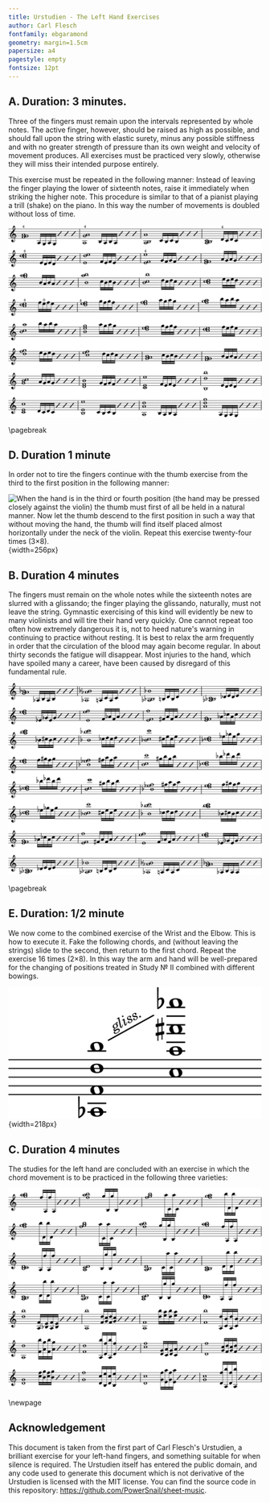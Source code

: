 ```yaml
---
title: Urstudien - The Left Hand Exercises
author: Carl Flesch
fontfamily: ebgaramond
geometry: margin=1.5cm
papersize: a4
pagestyle: empty
fontsize: 12pt
---
```


## A. Duration: 3 minutes.

Three of the fingers must remain upon the intervals represented by whole notes. The active finger, however, should be raised as high as possible, and should fall upon the string with elastic surety, minus any possible stiffness and with no greater strength of pressure than its own weight and velocity of movement produces. All exercises must be practiced very slowly, otherwise they will miss their intended purpose entirely.

This exercise must be repeated in the following manner: Instead of leaving the finger playing the lower of sixteenth notes, raise it immediately when striking the higher note. This procedure is similar to that of a pianist playing a trill (shake) on the piano. In this way the number of movements is doubled without loss of time.

![Exercise A](a.svg)

\pagebreak

## D. Duration 1 minute
  
In order not to tire the fingers continue with the thumb exercise from the third to the first position in the following manner:

![When the hand is in the third or fourth position (the hand may be pressed closely against the violin) the thumb must first of all be held in a natural manner. Now let the thumb descend to the first position in such a way that without moving the hand, the thumb will find itself placed almost horizontally under the neck of the violin. Repeat this exercise twenty-four times (3×8).
](d.png){width=256px}




## B. Duration 4 minutes
  
The fingers must remain on the whole notes while the sixteenth notes are slurred with a glissando; the finger playing the glissando, naturally, must not leave the string. Gymnastic exercising of this kind will evidently be new to many violinists and will tire their hand very quickly. One cannot repeat too often how extremely dangerous it is, not to heed nature's warning in continuing to practice without resting. It is best to relax the arm frequently in order that the circulation of the blood may again become regular. In about thirty seconds the fatigue will disappear. Most injuries to the hand, which have spoiled many a career, have been caused by disregard of this fundamental rule.

![Exercise B](b.svg)

\pagebreak

## E. Duration: 1/2 minute

We now come to the combined exercise of the Wrist and the Elbow. This is how to execute it. Fake the following chords, and (without leaving the strings) slide to the second, then return to the first chord. Repeat the exercise 16 times (2×8). In this way the arm and hand will be well-prepared for the changing of positions treated in Study № II combined with different bowings.

![Exercise E](e.svg){width=218px}

## C. Duration 4 minutes

The studies for the left hand are concluded with an exercise in which the chord movement is to be practiced in the following three varieties:

![Exercise C](c.svg)

\newpage

## Acknowledgement

This document is taken from the first part of Carl Flesch's Urstudien, a brilliant exercise for your left-hand fingers, and something suitable for when silence is required. The Urstudien itself has entered the public domain, and any code used to generate this document which is not derivative of the Urstudien is licensed with the MIT license. You can find the source code in this repository: https://github.com/PowerSnail/sheet-music.